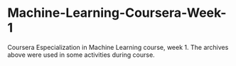 # Machine-Learning-Coursera-Week-1
Coursera Especialization in Machine Learning course, week 1. The archives above were used in some activities during course.
